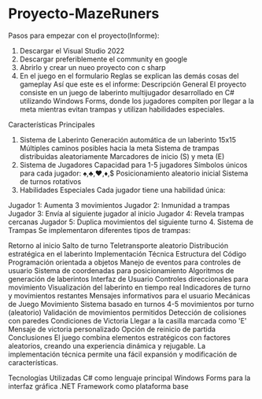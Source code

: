 # Proyecto-MazeRuners
Pasos para empezar con el proyecto(Informe):
1. Descargar el Visual Studio 2022
2. Descargar preferiblemente el community en google
3. Abrirlo y crear un nueo proyecto con c sharp
4. En el juego en el formulario Reglas se explican las demás cosas del gameplay
Así que este es el informe:
Descripción General
El proyecto consiste en un juego de laberinto multijugador desarrollado en C# utilizando Windows Forms, donde los jugadores compiten por llegar a la meta mientras evitan trampas y utilizan habilidades especiales.

Características Principales
1. Sistema de Laberinto
  Generación automática de un laberinto 15x15
  Múltiples caminos posibles hacia la meta
  Sistema de trampas distribuidas aleatoriamente
  Marcadores de inicio (S) y meta (E)
2. Sistema de Jugadores
  Capacidad para 1-5 jugadores
  Símbolos únicos para cada jugador: ♠,♣,♥,♦,$
  Posicionamiento aleatorio inicial
  Sistema de turnos rotativos
3. Habilidades Especiales
   Cada jugador tiene una habilidad única:

 Jugador 1: Aumenta 3 movimientos
 Jugador 2: Inmunidad a trampas
 Jugador 3: Envía al siguiente jugador al inicio
 Jugador 4: Revela trampas cercanas
 Jugador 5: Duplica movimientos del siguiente turno
4. Sistema de Trampas
  Se implementaron diferentes tipos de trampas:

  Retorno al inicio
  Salto de turno
  Teletransporte aleatorio
 Distribución estratégica en el laberinto
 Implementación Técnica
 Estructura del Código
 Programación orientada a objetos
 Manejo de eventos para controles de usuario
 Sistema de coordenadas para posicionamiento
 Algoritmos de generación de laberintos
 Interfaz de Usuario
 Controles direccionales para movimiento
 Visualización del laberinto en tiempo real
 Indicadores de turno y movimientos restantes
 Mensajes informativos para el usuario
 Mecánicas de Juego
 Movimiento
 Sistema basado en turnos
   4-5 movimientos por turno (aleatorio)
    Validación de movimientos permitidos
      Detección de colisiones con paredes
  Condiciones de Victoria
 Llegar a la casilla marcada como 'E'
 Mensaje de victoria personalizado
 Opción de reinicio de partida
Conclusiones
El juego combina elementos estratégicos con factores aleatorios, creando una experiencia dinámica y rejugable. La implementación técnica permite una fácil expansión y modificación de características.

Tecnologías Utilizadas
C# como lenguaje principal
Windows Forms para la interfaz gráfica
.NET Framework como plataforma base
   
